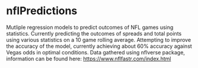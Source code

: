 # nflPredictions
Mutliple regression models to predict outcomes of NFL games using statistics.
Currently predicting the outcomes of spreads and total points using various statistics on a 10 game rolling average. Attempting to improve the accuracy of the model, currently achieving about 60% accuracy against Vegas odds in optimal conditions. 
Data gathered using nflverse package, information can be found here: https://www.nflfastr.com/index.html
